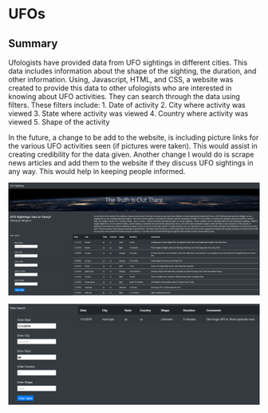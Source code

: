 # UFOs

## Summary
Ufologists have provided data from UFO sightings in different cities.  This data includes information about the shape of the sighting, the duration, and other information.  Using, Javascript, HTML, and CSS, a website was created to provide this data to other ufologists who are interested in knowing about UFO activities.  They can search through the data using filters.  These filters include:
    1. Date of activity
    2. City where activity was viewed
    3. State where activity was viewed
    4. Country where activity was viewed
    5. Shape of the activity
    
In the future, a change to be add to the website, is including picture links for the various UFO activities seen (if pictures were taken).  This would assist in creating credibility for the data given.  Another change I would do is scrape news articles and add them to the website if they discuss UFO sightings in any way.  This would help in keeping people informed.

![Full_Site](https://raw.githubusercontent.com/jprivera49/UFOs/master/full_ufo_screenshot.PNG)

![Filters](https://raw.githubusercontent.com/jprivera49/UFOs/master/sample_ufo.PNG)

